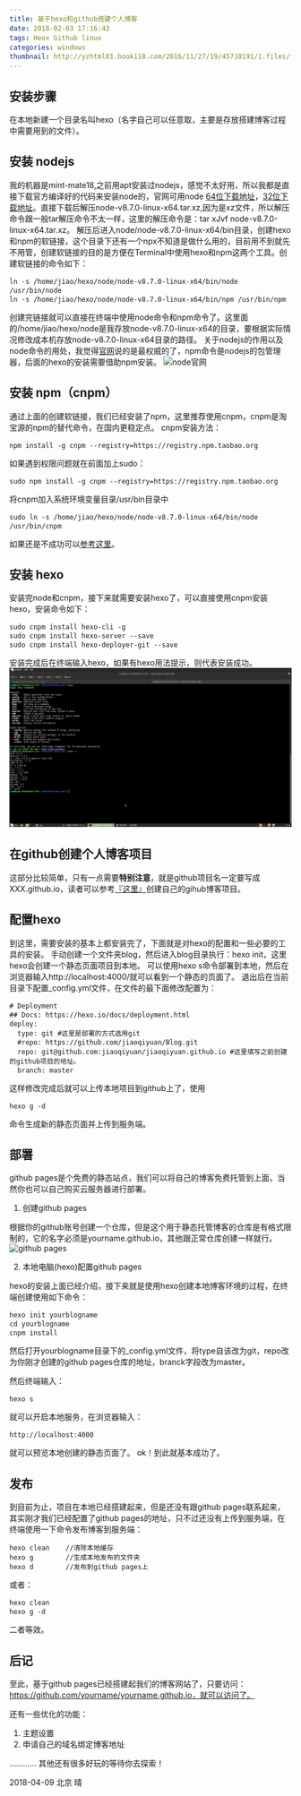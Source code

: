 ```yaml
---
title: 基于hexo和github搭建个人博客
date: 2018-02-03 17:16:43
tags: Heox Github linux
categories: windows
thumbnail: http://yzhtml01.book118.com/2016/11/27/19/45710191/1.files/file0001.jpeg
---
```


## 安装步骤
在本地新建一个目录名叫hexo（名字自己可以任意取，主要是存放搭建博客过程中需要用到的文件）。
## 安装 nodejs
我的机器是mint-mate18,之前用apt安装过nodejs，感觉不太好用，所以我都是直接下载官方编译好的代码来安装node的，官网可用node [64位下载地址][1]，[32位下载地址][2]。直接下载后解压node-v8.7.0-linux-x64.tar.xz,因为是xz文件，所以解压命令跟一般tar解压命令不太一样，这里的解压命令是：tar xJvf node-v8.7.0-linux-x64.tar.xz。
解压后进入node/node-v8.7.0-linux-x64/bin目录，创建hexo和npm的软链接，这个目录下还有一个npx不知道是做什么用的，目前用不到就先不用管，创建软链接的目的是方便在Terminal中使用hexo和npm这两个工具。创建软链接的命令如下：
```
ln -s /home/jiao/hexo/node/node-v8.7.0-linux-x64/bin/node /usr/bin/node
ln -s /home/jiao/hexo/node/node-v8.7.0-linux-x64/bin/npm /usr/bin/npm
```
创建完链接就可以直接在终端中使用node命令和npm命令了。这里面的/home/jiao/hexo/node是我存放node-v8.7.0-linux-x64的目录，要根据实际情况修改成本机存放node-v8.7.0-linux-x64目录的路径。
关于nodejs的作用以及node命令的用处，我觉得[官网][3]说的是最权威的了，npm命令是nodejs的包管理器，后面的hexo的安装需要借助npm安装。
 ![node官网][4]

## 安装 npm（cnpm）
通过上面的创建软链接，我们已经安装了npm，这里推荐使用cnpm，cnpm是淘宝源的npm的替代命令，在国内更稳定点。
cnpm安装方法：
```
npm install -g cnpm --registry=https://registry.npm.taobao.org
```
如果遇到权限问题就在前面加上sudo：
```
sudo npm install -g cnpm --registry=https://registry.npm.taobao.org
```
将cnpm加入系统环境变量目录/usr/bin目录中
```
sudo ln -s /home/jiao/hexo/node/node-v8.7.0-linux-x64/bin/node /usr/bin/cnpm
```

如果还是不成功可以[参考这里][5]。
## 安装 hexo
安装完node和cnpm，接下来就需要安装hexo了，可以直接使用cnpm安装hexo，安装命令如下：
```
sudo cnpm install hexo-cli -g
sudo cnpm install hexo-server --save
sudo cnpm install hexo-deployer-git --save
```
安装完成后在终端输入hexo，如果有hexo用法提示，则代表安装成功。
![此处输入图片的描述][6]

## 在github创建个人博客项目
这部分比较简单，只有一点需要**特别注意**，就是github项目名一定要写成XXX.github.io，读者可以参考[『这里』][7]创建自己的gihub博客项目。
## 配置hexo
到这里，需要安装的基本上都安装完了，下面就是对hexo的配置和一些必要的工具的安装。
手动创建一个文件夹blog，然后进入blog目录执行：hexo init，这里hexo会创建一个静态页面项目到本地。
可以使用hexo s命令部署到本地，然后在浏览器输入http://localhost:4000/就可以看到一个静态的页面了。
退出后在当前目录下配置_config.yml文件，在文件的最下面修改配置为：
```
# Deployment
## Docs: https://hexo.io/docs/deployment.html
deploy:
  type: git #这里是部署的方式选用git
  #repo: https://github.com/jiaoqiyuan/Blog.git
  repo: git@github.com:jiaoqiyuan/jiaoqiyuan.github.io #这里填写之前创建的github项目的地址。
  branch: master
```
这样修改完成后就可以上传本地项目到github上了，使用
```
hexo g -d
```
命令生成新的静态页面并上传到服务端。

## 部署
github pages是个免费的静态站点，我们可以将自己的博客免费托管到上面，当然你也可以自己购买云服务器进行部署。

1. 创建github pages

根据你的github账号创建一个仓库，但是这个用于静态托管博客的仓库是有格式限制的，它的名字必须是yourname.github.io，其他跟正常仓库创建一样就行。
![github pages][8]

2. 本地电脑(hexo)配置github pages

hexo的安装上面已经介绍，接下来就是使用hexo创建本地博客环境的过程，在终端创建使用如下命令：
```
hexo init yourblogname
cd yourblogname
cnpm install
```
然后打开yourblogname目录下的_config.yml文件，将type自该改为git，repo改为你刚才创建的github pages仓库的地址，branck字段改为master。

然后终端输入：
```
hexo s
```
就可以开启本地服务，在浏览器输入：
```
http://localhost:4000
```
就可以预览本地创建的静态页面了。
ok！到此就基本成功了。

## 发布
到目前为止，项目在本地已经搭建起来，但是还没有跟github pages联系起来，其实刚才我们已经配置了github pages的地址，只不过还没有上传到服务端，在终端使用一下命令发布博客到服务端：
```
hexo clean    //清除本地缓存
hexo g        //生成本地发布的文件夹
hexo d        //发布到github pages上
```
或者：
```
hexo clean
hexo g -d
```
二者等效。

## 后记
至此，基于github pages已经搭建起我们的博客网站了，只要访问：https://github.com/yourname/yourname.github.io，就可以访问了。

还有一些优化的功能：
1. 主题设置
2. 申请自己的域名绑定博客地址

…………
其他还有很多好玩的等待你去探索！

2018-04-09 
北京 
晴

  [1]: https://npm.taobao.org/mirrors/node/v8.7.0/node-v8.7.0-linux-x64.tar.xz
  [2]: https://npm.taobao.org/mirrors/node/v8.7.0/node-v8.7.0-linux-x86.tar.xz
  [3]: http://nodejs.cn/
  [4]: https://jiaoqiyuan.coding.net/p/hexo-blog-code/d/hexo-blog-code/git/raw/master/source/img/nodejs.png
  [5]: https://npm.taobao.org/
  [6]: https://raw.githubusercontent.com/jiaoqiyuan/hexo-blog-code/master/source/img/hexo-install.png
  [7]: https://jingyan.baidu.com/article/f7ff0bfc7181492e27bb1360.html
  [8]: https://ss2.bdstatic.com/70cFvnSh_Q1YnxGkpoWK1HF6hhy/it/u=146250778,195677632&fm=26&gp=0.jpg 
